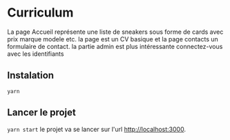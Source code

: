 # Curriculum 

La page Accueil représente une liste de sneakers sous forme de cards avec prix marque modele etc.
la page est un CV basique et la page contacts un formulaire de contact.
la partie admin est plus intéressante connectez-vous avec les identifiants

## Instalation

`yarn` 

## Lancer le projet

`yarn start` le projet va se lancer sur l'url [http://localhost:3000](http://localhost:3000). 
